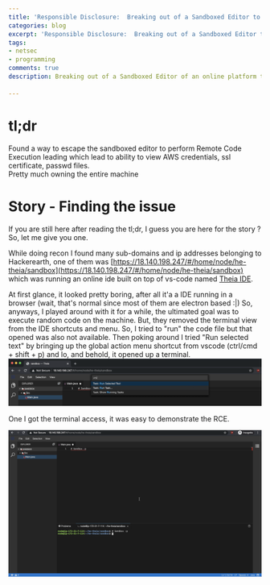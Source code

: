 ```yaml
---
title: 'Responsible Disclosure:  Breaking out of a Sandboxed Editor to perform RCE'
categories: blog
excerpt: 'Responsible Disclosure:  Breaking out of a Sandboxed Editor to perform RCE'
tags:
- netsec
- programming
comments: true
description: Breaking out of a Sandboxed Editor of an online platform to perform RCE.

---
```

# tl;dr

Found a way to escape the sandboxed editor to perform Remote Code Execution leading which lead to ability to view AWS credentials, ssl certificate, passwd files.  
Pretty much owning the entire machine

# Story - Finding the issue

If you are still here after reading the tl;dr, I guess you are here for the story ?  
So, let me give you one.

While doing recon I found many sub-domains and ip addresses belonging to Hackerearth, one of them was [https://18.140.198.247/#/home/node/he-theia/sandbox](https://18.140.198.247/#/home/node/he-theia/sandbox) which was running an online ide built on top of vs-code named  [Theia IDE](https://theia-ide.org/ "https://theia-ide.org/").

At first glance, it looked pretty boring, after all it'a a IDE running in a browser (wait, that's normal since most of them are electron based :|) So, anyways, I played around with it for a while, the ultimated goal was to execute random code on the machine. But, they removed the terminal view from the IDE shortcuts and menu. So, I tried to "run" the code file but that opened was also not available. Then poking around I tried "Run selected text" by bringing up the global action menu shortcut from vscode (ctrl/cmd + shift + p) and lo, and behold, it opened up a terminal.
<img src="/images/disclosure-hackerearth/run_selected_text_prompt.png">

One I got the terminal access, it was easy to demonstrate the RCE.

<img src="/images/disclosure-hackerearth/terminal_prompt.png">

